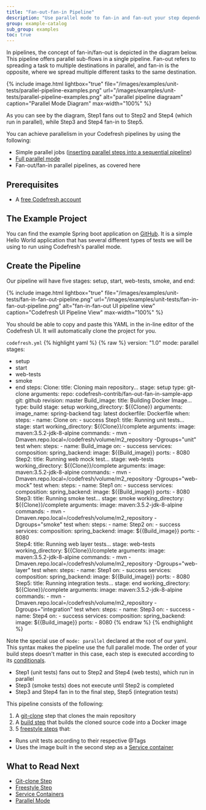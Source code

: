 ```yaml
---
title: "Fan-out-fan-in Pipeline"
description: "Use parallel mode to fan-in and fan-out your step dependencies"
group: example-catalog
sub_group: examples
toc: true
---
```


In pipelines, the concept of fan-in/fan-out is depicted in the diagram below.  This pipeline offers parallel sub-flows in a single pipeline.  Fan-out refers to spreading a task to multiple destinations in parallel, and fan-in is the opposite, where we spread multiple different tasks to the same destination.

{% include image.html 
lightbox="true" 
file="/images/examples/unit-tests/parallel-pipeline-examples.png" 
url="/images/examples/unit-tests/parallel-pipeline-examples.png" 
alt="parallel pipeline diagraam"
caption="Parallel Mode Diagram"
max-width="100%" 
%}

As you can see by the diagram, Step1 fans out to Step2 and Step4 (which run in parallel), while Step3 and Step4 fan-in to Step5.

You can achieve parallelism in your Codefresh pipelines by using the following:

- Simple parallel jobs ([inserting parallel steps into a sequential pipeline]({{site.baseurl}}/docs/codefresh-yaml/advanced-workflows/#inserting-parallel-steps-in-a-sequential-pipeline))
- [Full parallel mode]({{site.baseurl}}/docs/codefresh-yaml/advanced-workflows/#parallel-pipeline-mode)
- Fan-out/fan-in parallel pipelines, as covered here

## Prerequisites

- A [free Codefresh account](https://codefresh.io/docs/docs/getting-started/create-a-codefresh-account/)

## The Example Project

You can find the example Spring boot application on [GitHub](https://github.com/codefresh-contrib/fan-out-fan-in-sample-app.git).  It is a simple Hello World application that has several different types of tests we will be using to run using Codefresh's parallel mode.

## Create the Pipeline

Our pipeline will have five stages: setup, start, web-tests, smoke, and end:

{% include image.html 
lightbox="true" 
file="/images/examples/unit-tests/fan-in-fan-out-pipeline.png" 
url="/images/examples/unit-tests/fan-in-fan-out-pipeline.png" 
alt="fan-in-fan-out UI pipeline view"
caption="Codefresh UI Pipeline View"
max-width="100%" 
%}

You should be able to copy and paste this YAML in the in-line editor of the Codefresh UI.  It will automatically clone the project for you.

`codefresh.yml`
{% highlight yaml %}
{% raw %}
version: "1.0"
mode: parallel
stages:
- setup
- start
- web-tests
- smoke
- end
steps:
  Clone: 
    title: Cloning main repository...
    stage: setup
    type: git-clone
    arguments:
      repo: codefresh-contrib/fan-out-fan-in-sample-app
      git: github
      revision: master
  Build_image:
    title: Building Docker Image...
    type: build
    stage: setup
    working_directory: ${{Clone}}
    arguments:
      image_name: spring-backend
      tag: latest
      dockerfile: Dockerfile 
      when:
        steps:
        - name: Clone
          on:
          - success 
  Step1:
    title: Running unit tests...
    stage: start
    working_directory: ${{Clone}}/complete
    arguments:
      image: maven:3.5.2-jdk-8-alpine
      commands:
        - mvn -Dmaven.repo.local=/codefresh/volume/m2_repository -Dgroups="unit" test
      when:
        steps:
        - name: Build_image
          on:
          - success
    services:
      composition:
        spring_backend:
          image: ${{Build_image}}
          ports:
            - 8080
  Step2:
    title: Running web mock test...
    stage: web-tests
    working_directory: ${{Clone}}/complete
    arguments:
      image: maven:3.5.2-jdk-8-alpine
      commands:
        - mvn -Dmaven.repo.local=/codefresh/volume/m2_repository -Dgroups="web-mock" test
      when:
            steps:
            - name: Step1
              on:
              - success
      services:
          composition:
            spring_backend:
              image: ${{Build_image}}
              ports:
                - 8080
  Step3:
    title: Running smoke test...
    stage: smoke
    working_directory: ${{Clone}}/complete
    arguments:
      image: maven:3.5.2-jdk-8-alpine
      commands:
        - mvn -Dmaven.repo.local=/codefresh/volume/m2_repository -Dgroups="smoke" test
      when:
        steps:
          - name: Step2
            on:
            - success
      services:
          composition:
            spring_backend:
              image: ${{Build_image}}
              ports:
                - 8080           
  Step4:
    title: Running web layer tests...
    stage: web-tests
    working_directory: ${{Clone}}/complete
    arguments:
      image: maven:3.5.2-jdk-8-alpine
      commands:
        - mvn -Dmaven.repo.local=/codefresh/volume/m2_repository -Dgroups="web-layer" test
      when:
        steps:
          - name: Step1
            on:
            - success
      services:
          composition:
            spring_backend:
              image: ${{Build_image}}
              ports:
                - 8080
  Step5:
    title: Running integration tests...
    stage: end
    working_directory: ${{Clone}}/complete
    arguments:
      image: maven:3.5.2-jdk-8-alpine
      commands:
        - mvn -Dmaven.repo.local=/codefresh/volume/m2_repository -Dgroups="integration" test
      when:
        steps:
          - name: Step3
            on:
            - success
          - name: Step4
            on:
            - success
      services:
          composition:
            spring_backend:
              image: ${{Build_image}}
              ports:
                - 8080
{% endraw %}
{% endhighlight %}

Note the special use of `mode: parallel` declared at the root of our yaml.  This syntax makes the pipeline use the full parallel mode. 
The order of your build steps doesn't matter in this case, each step is executed according to its [conditionals](https://codefresh.io/docs/docs/codefresh-yaml/conditional-execution-of-steps/).

- Step1 (unit tests) fans out to Step2 and Step4 (web tests), which run in parallel
- Step3 (smoke tests) does not execute until Step2 is completed
- Step3 and Step4 fan in to the final step, Step5 (integration tests)

This pipeline consists of the following:

1. A [git-clone]({{site.baseurl}}/docs/codefresh-yaml/steps/git-clone/) step that clones the main repository
2. A [build step]({{site.baseurl}}/docs/codefresh-yaml/steps/build/) that builds the cloned source code into a Docker image
3. 5 [freestyle steps]({{site.baseurl}}/docs/codefresh-yaml/steps/freestyle/) that:
  - Runs unit tests according to their respective @Tags
  - Uses the image built in the second step as a [Service container]({{site.baseurl}}/docs/codefresh-yaml/service-containers/)
 
## What to Read Next
 
 - [Git-clone Step]({{site.baseurl}}/docs/codefresh-yaml/steps/git-clone/)
 - [Freestyle Step]({{site.baseurl}}/docs/codefresh-yaml/steps/freestyle/)
 - [Service Containers]({{site.baseurl}}//docs/codefresh-yaml/service-containers/) 
 - [Parallel Mode]({{site.baseurl}}/docs/codefresh-yaml/advanced-workflows/#parallel-pipeline-mode)
